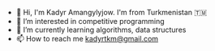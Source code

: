 - 👋 Hi, I'm Kadyr Amangylyjow. I'm from Turkmenistan :turkmenistan:
- 👀 I’m interested in competitive programming
- 🌱 I’m currently learning algorithms, data structures
- 📫 How to reach me kadyrtkm@gmail.com

<!---
KadyrTkm/KadyrTkm is a ✨ special ✨ repository because its `README.md` (this file) appears on your GitHub profile.
You can click the Preview link to take a look at your changes.
--->
